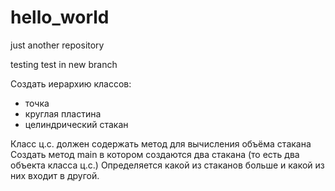 # hello_world
just another repository

testing test
in new branch

Создать иерархию классов:
  - точка
  - круглая пластина
  - целиндрический стакан

Класс ц.с. должен содержать метод для вычисления объёма стакана
Создать метод main в котором создаются два стакана (то есть два объекта класса ц.с.)
Определяется какой из стаканов больше и какой из них входит в другой.
